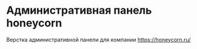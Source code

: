 # Административная панель honeycorn #

Верстка административной панели для компании https://honeycorn.ru/
